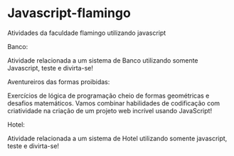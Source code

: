 # Javascript-flamingo
Atividades da faculdade flamingo utilizando javascript

Banco: 

Atividade relacionada a um sistema de Banco utilizando somente Javascript, teste e divirta-se! 

Aventureiros das formas proibidas:

Exercícios de lógica de programação cheio de formas geométricas e desafios matemáticos. Vamos combinar habilidades de codificação com criatividade na criação de um projeto web incrível usando JavaScript!

Hotel:

Atividade relacionada a um sistema de Hotel utilizando somente javascript, teste e divirta-se!
